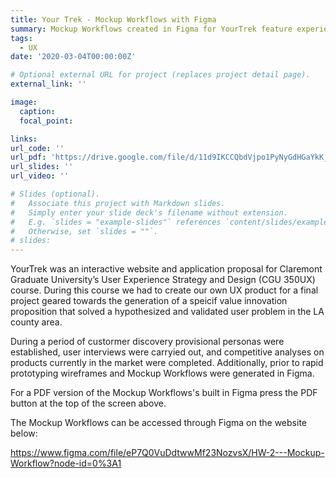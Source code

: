 ```yaml
---
title: Your Trek - Mockup Workflows with Figma
summary: Mockup Workflows created in Figma for YourTrek feature experience of Logging In, Selecting a Featured Trek, and Forgotten Passwords.
tags:
  - UX
date: '2020-03-04T00:00:00Z'

# Optional external URL for project (replaces project detail page).
external_link: ''

image:
  caption: 
  focal_point: 

links:
url_code: ''
url_pdf: 'https://drive.google.com/file/d/11d9IKCCQbdVjpo1PyNyGdHGaYkK_Jg7a/view?usp=sharing'
url_slides: ''
url_video: ''

# Slides (optional).
#   Associate this project with Markdown slides.
#   Simply enter your slide deck's filename without extension.
#   E.g. `slides = "example-slides"` references `content/slides/example-slides.md`.
#   Otherwise, set `slides = ""`.
# slides:
---
```


YourTrek was an interactive website and application proposal for Claremont Graduate University’s User Experience Strategy and Design (CGU 350UX) course. During this course we had to create our own UX product for a final project geared towards the generation of a speicif value innovation proposition that solved a hypothesized and validated user problem in the LA county area. 

During a period of custormer discovery provisional personas were established, user interviews were carryied out, and competitive analyses on products currently in the market were completed. Additionally, prior to rapid prototyping wireframes and Mockup Workflows were generated in Figma. 

For a PDF version of the Mockup Workflows's built in Figma press the PDF button at the top of the screen above.

The Mockup Workflows can be accessed through Figma on the website below: 

https://www.figma.com/file/eP7Q0VuDdtwwMf23NozvsX/HW-2---Mockup-Workflow?node-id=0%3A1


